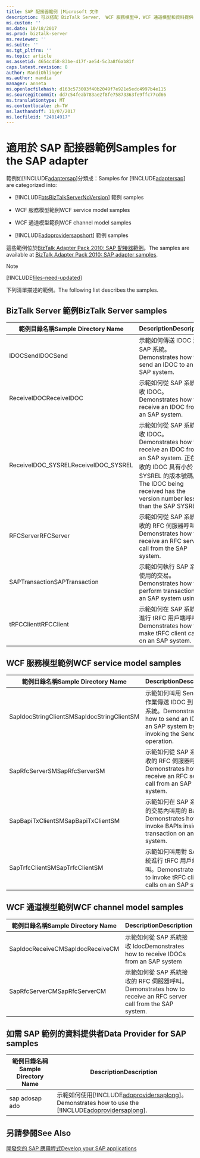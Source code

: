 ```yaml
---
title: SAP 配接器範例 |Microsoft 文件
description: 可以搭配 BizTalk Server、 WCF 服務模型中，WCF 通道模型和資料提供者適用於 SAP mySAP WCF 配接器範例
ms.custom: ''
ms.date: 10/18/2017
ms.prod: biztalk-server
ms.reviewer: ''
ms.suite: ''
ms.tgt_pltfrm: ''
ms.topic: article
ms.assetid: 4654c458-83be-417f-ae54-5c3a8f6ab81f
caps.latest.revision: 8
author: MandiOhlinger
ms.author: mandia
manager: anneta
ms.openlocfilehash: d163c573003f40b2049f7e921e5edc4997b4e115
ms.sourcegitcommit: dd7c54feab783ae2f8fe75873363fe9ffc77cd66
ms.translationtype: MT
ms.contentlocale: zh-TW
ms.lasthandoff: 11/07/2017
ms.locfileid: "24014917"
---
```

# <a name="samples-for-the-sap-adapter"></a><span data-ttu-id="a86c5-103">適用於 SAP 配接器範例</span><span class="sxs-lookup"><span data-stu-id="a86c5-103">Samples for the SAP adapter</span></span>
<span data-ttu-id="a86c5-104">範例如[!INCLUDE[adaptersap](../../includes/adaptersap-md.md)]分類成：</span><span class="sxs-lookup"><span data-stu-id="a86c5-104">Samples for [!INCLUDE[adaptersap](../../includes/adaptersap-md.md)] are categorized into:</span></span>  
  
-   [!INCLUDE[btsBizTalkServerNoVersion](../../includes/btsbiztalkservernoversion-md.md)]<span data-ttu-id="a86c5-105"> 範例</span><span class="sxs-lookup"><span data-stu-id="a86c5-105"> samples</span></span>  
  
-   <span data-ttu-id="a86c5-106">WCF 服務模型範例</span><span class="sxs-lookup"><span data-stu-id="a86c5-106">WCF service model samples</span></span>  
  
-   <span data-ttu-id="a86c5-107">WCF 通道模型範例</span><span class="sxs-lookup"><span data-stu-id="a86c5-107">WCF channel model samples</span></span>  
  
-   [!INCLUDE[adoprovidersapshort](../../includes/adoprovidersapshort-md.md)]<span data-ttu-id="a86c5-108"> 範例</span><span class="sxs-lookup"><span data-stu-id="a86c5-108"> samples</span></span>  

  
 <span data-ttu-id="a86c5-109">這些範例位於[BizTalk Adapter Pack 2010: SAP 配接器範例](https://www.microsoft.com/download/details.aspx?id=1314)。</span><span class="sxs-lookup"><span data-stu-id="a86c5-109">The samples are available at [BizTalk Adapter Pack 2010: SAP adapter samples](https://www.microsoft.com/download/details.aspx?id=1314).</span></span> 

> [!NOTE]
> [!INCLUDE[files-need-updated](../../includes/files-need-updated.md)]
  
 <span data-ttu-id="a86c5-110">下列清單描述的範例。</span><span class="sxs-lookup"><span data-stu-id="a86c5-110">The following list describes the samples.</span></span>
  
## <a name="biztalk-server-samples"></a><span data-ttu-id="a86c5-111">BizTalk Server 範例</span><span class="sxs-lookup"><span data-stu-id="a86c5-111">BizTalk Server samples</span></span>  
  
|<span data-ttu-id="a86c5-112">範例目錄名稱</span><span class="sxs-lookup"><span data-stu-id="a86c5-112">Sample Directory Name</span></span>|<span data-ttu-id="a86c5-113">Description</span><span class="sxs-lookup"><span data-stu-id="a86c5-113">Description</span></span>|  
|---------------------------|-----------------|  
|<span data-ttu-id="a86c5-114">IDOCSend</span><span class="sxs-lookup"><span data-stu-id="a86c5-114">IDOCSend</span></span>|<span data-ttu-id="a86c5-115">示範如何傳送 IDOC 至 SAP 系統。</span><span class="sxs-lookup"><span data-stu-id="a86c5-115">Demonstrates how to send an IDOC to an SAP system.</span></span>|  
|<span data-ttu-id="a86c5-116">ReceiveIDOC</span><span class="sxs-lookup"><span data-stu-id="a86c5-116">ReceiveIDOC</span></span>|<span data-ttu-id="a86c5-117">示範如何從 SAP 系統接收 IDOC。</span><span class="sxs-lookup"><span data-stu-id="a86c5-117">Demonstrates how to receive an IDOC from an SAP system.</span></span>|  
|<span data-ttu-id="a86c5-118">ReceiveIDOC_SYSREL</span><span class="sxs-lookup"><span data-stu-id="a86c5-118">ReceiveIDOC_SYSREL</span></span>|<span data-ttu-id="a86c5-119">示範如何從 SAP 系統接收 IDOC。</span><span class="sxs-lookup"><span data-stu-id="a86c5-119">Demonstrates how to receive an IDOC from an SAP system.</span></span> <span data-ttu-id="a86c5-120">正在接收的 IDOC 具有小於 SAP SYSREL 的版本號碼。</span><span class="sxs-lookup"><span data-stu-id="a86c5-120">The IDOC being received has the version number less than the SAP SYSREL.</span></span>|  
|<span data-ttu-id="a86c5-121">RFCServer</span><span class="sxs-lookup"><span data-stu-id="a86c5-121">RFCServer</span></span>|<span data-ttu-id="a86c5-122">示範如何從 SAP 系統接收的 RFC 伺服器呼叫。</span><span class="sxs-lookup"><span data-stu-id="a86c5-122">Demonstrates how to receive an RFC server call from the SAP system.</span></span>|  
|<span data-ttu-id="a86c5-123">SAPTransaction</span><span class="sxs-lookup"><span data-stu-id="a86c5-123">SAPTransaction</span></span>|<span data-ttu-id="a86c5-124">示範如何執行 SAP 系統使用的交易。</span><span class="sxs-lookup"><span data-stu-id="a86c5-124">Demonstrates how to perform transactions in an SAP system using.</span></span>|  
|<span data-ttu-id="a86c5-125">tRFCClient</span><span class="sxs-lookup"><span data-stu-id="a86c5-125">tRFCClient</span></span>|<span data-ttu-id="a86c5-126">示範如何在 SAP 系統上進行 tRFC 用戶端呼叫。</span><span class="sxs-lookup"><span data-stu-id="a86c5-126">Demonstrates how to make tRFC client calls on an SAP system.</span></span>|  
  
## <a name="wcf-service-model-samples"></a><span data-ttu-id="a86c5-127">WCF 服務模型範例</span><span class="sxs-lookup"><span data-stu-id="a86c5-127">WCF service model samples</span></span>   
  
|<span data-ttu-id="a86c5-128">範例目錄名稱</span><span class="sxs-lookup"><span data-stu-id="a86c5-128">Sample Directory Name</span></span>|<span data-ttu-id="a86c5-129">Description</span><span class="sxs-lookup"><span data-stu-id="a86c5-129">Description</span></span>|  
|---------------------------|-----------------|  
|<span data-ttu-id="a86c5-130">SapIdocStringClientSM</span><span class="sxs-lookup"><span data-stu-id="a86c5-130">SapIdocStringClientSM</span></span>|<span data-ttu-id="a86c5-131">示範如何叫用 SendIdoc 作業傳送 IDOC 到 SAP 系統。</span><span class="sxs-lookup"><span data-stu-id="a86c5-131">Demonstrates how to send an IDOC to an SAP system by invoking the SendIdoc operation.</span></span>|  
|<span data-ttu-id="a86c5-132">SapRfcServerSM</span><span class="sxs-lookup"><span data-stu-id="a86c5-132">SapRfcServerSM</span></span>|<span data-ttu-id="a86c5-133">示範如何從 SAP 系統接收的 RFC 伺服器呼叫。</span><span class="sxs-lookup"><span data-stu-id="a86c5-133">Demonstrates how to receive an RFC server call from an SAP system.</span></span>|  
|<span data-ttu-id="a86c5-134">SapBapiTxClientSM</span><span class="sxs-lookup"><span data-stu-id="a86c5-134">SapBapiTxClientSM</span></span>|<span data-ttu-id="a86c5-135">示範如何在 SAP 系統上的交易內叫用的 Bapi。</span><span class="sxs-lookup"><span data-stu-id="a86c5-135">Demonstrates how to invoke BAPIs inside a transaction on an SAP system.</span></span>|  
|<span data-ttu-id="a86c5-136">SapTrfcClientSM</span><span class="sxs-lookup"><span data-stu-id="a86c5-136">SapTrfcClientSM</span></span>|<span data-ttu-id="a86c5-137">示範如何叫用對 SAP 系統進行 tRFC 用戶端呼叫。</span><span class="sxs-lookup"><span data-stu-id="a86c5-137">Demonstrates how to invoke tRFC client calls on an SAP system.</span></span>|  
  
## <a name="wcf-channel-model-samples"></a><span data-ttu-id="a86c5-138">WCF 通道模型範例</span><span class="sxs-lookup"><span data-stu-id="a86c5-138">WCF channel model samples</span></span>  
  
|<span data-ttu-id="a86c5-139">範例目錄名稱</span><span class="sxs-lookup"><span data-stu-id="a86c5-139">Sample Directory Name</span></span>|<span data-ttu-id="a86c5-140">Description</span><span class="sxs-lookup"><span data-stu-id="a86c5-140">Description</span></span>|  
|---------------------------|-----------------|  
|<span data-ttu-id="a86c5-141">SapIdocReceiveCM</span><span class="sxs-lookup"><span data-stu-id="a86c5-141">SapIdocReceiveCM</span></span>|<span data-ttu-id="a86c5-142">示範如何從 SAP 系統接收 Idoc</span><span class="sxs-lookup"><span data-stu-id="a86c5-142">Demonstrates how to receive IDOCs from an SAP system</span></span>|  
|<span data-ttu-id="a86c5-143">SapRfcServerCM</span><span class="sxs-lookup"><span data-stu-id="a86c5-143">SapRfcServerCM</span></span>|<span data-ttu-id="a86c5-144">示範如何從 SAP 系統接收的 RFC 伺服器呼叫。</span><span class="sxs-lookup"><span data-stu-id="a86c5-144">Demonstrates how to receive an RFC server call from the SAP system.</span></span>|  
  
## <a name="data-provider-for-sap-samples"></a><span data-ttu-id="a86c5-145">如需 SAP 範例的資料提供者</span><span class="sxs-lookup"><span data-stu-id="a86c5-145">Data Provider for SAP samples</span></span>  
  
|<span data-ttu-id="a86c5-146">範例目錄名稱</span><span class="sxs-lookup"><span data-stu-id="a86c5-146">Sample Directory Name</span></span>|<span data-ttu-id="a86c5-147">Description</span><span class="sxs-lookup"><span data-stu-id="a86c5-147">Description</span></span>|  
|---------------------------|-----------------|  
|<span data-ttu-id="a86c5-148">sap ado</span><span class="sxs-lookup"><span data-stu-id="a86c5-148">sap ado</span></span>|<span data-ttu-id="a86c5-149">示範如何使用[!INCLUDE[adoprovidersaplong](../../includes/adoprovidersaplong-md.md)]。</span><span class="sxs-lookup"><span data-stu-id="a86c5-149">Demonstrates how to use the [!INCLUDE[adoprovidersaplong](../../includes/adoprovidersaplong-md.md)].</span></span>|  
  
 
## <a name="see-also"></a><span data-ttu-id="a86c5-150">另請參閱</span><span class="sxs-lookup"><span data-stu-id="a86c5-150">See Also</span></span>  
[<span data-ttu-id="a86c5-151">開發您的 SAP 應用程式</span><span class="sxs-lookup"><span data-stu-id="a86c5-151">Develop your SAP applications</span></span>](../../adapters-and-accelerators/adapter-sap/develop-your-sap-applications.md)